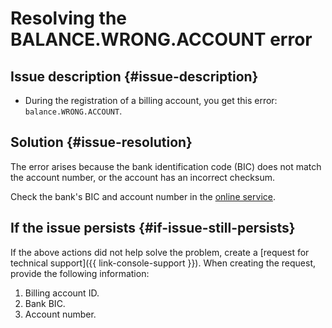 # Resolving the BALANCE.WRONG.ACCOUNT error



## Issue description {#issue-description}

* During the registration of a billing account, you get this error: `balance.WRONG.ACCOUNT`.

## Solution {#issue-resolution}

The error arises because the bank identification code (BIC) does not match the account number, or the account has an incorrect checksum.

Check the bank's BIC and account number in the [online service](https://www.iban.ru/proverka-scheta).

## If the issue persists {#if-issue-still-persists}

If the above actions did not help solve the problem, create a [request for technical support]({{ link-console-support }}).
When creating the request, provide the following information:

1. Billing account ID.
2. Bank BIC.
3. Account number.
